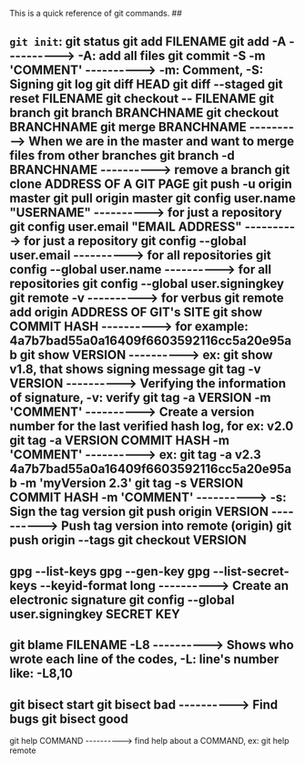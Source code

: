 This is a quick reference of git commands. ##

`git init`: 
git status
git add FILENAME
git add -A                                        ----------> -A: add all files	
git commit -S -m 'COMMENT'                        ----------> -m: Comment, -S: Signing
git log
git diff HEAD
git diff --staged
git reset FILENAME
git checkout -- FILENAME
git branch
git branch BRANCHNAME
git checkout BRANCHNAME
git merge BRANCHNAME                              ----------> When we are in the master and want to merge files from other branches
git branch -d BRANCHNAME                          ----------> remove a branch
git clone ADDRESS OF A GIT PAGE
git push -u origin master
git pull origin master
git config user.name "USERNAME"                   ----------> for just a repository
git config user.email "EMAIL ADDRESS"             ----------> for just a repository
git config --global user.email                    ----------> for all repositories
git config --global user.name                     ----------> for all repositories
git config --global user.signingkey
git remote -v                                     ----------> for verbus
git remote add origin ADDRESS OF GIT's SITE
git show COMMIT HASH                              ----------> for example: 4a7b7bad55a0a16409f6603592116cc5a20e95ab
git show VERSION                                  ----------> ex: git show v1.8, that shows signing message
git tag -v VERSION                                ----------> Verifying the information of signature, -v: verify
git tag -a VERSION -m 'COMMENT'                   ----------> Create a version number for the last verified hash log, for ex: v2.0
git tag -a VERSION COMMIT HASH -m 'COMMENT'       ----------> ex: git tag -a v2.3 4a7b7bad55a0a16409f6603592116cc5a20e95ab -m 'myVersion 2.3'
git tag -s VERSION COMMIT HASH -m 'COMMENT'       ----------> -s: Sign the tag version
git push origin VERSION                           ----------> Push tag version into remote (origin)
git push origin --tags
git checkout VERSION
------------------------------------------
gpg --list-keys
gpg --gen-key
gpg --list-secret-keys --keyid-format long        ----------> Create an electronic signature
git config --global user.signingkey SECRET KEY
------------------------------------------
git blame FILENAME -L8                            ----------> Shows who wrote each line of the codes, -L: line's number like: -L8,10
------------------------------------------
git bisect start
git bisect bad                                    ----------> Find bugs
git bisect good
------------------------------------------ 
git help COMMAND                                  ----------> find help about a COMMAND, ex: git help remote


